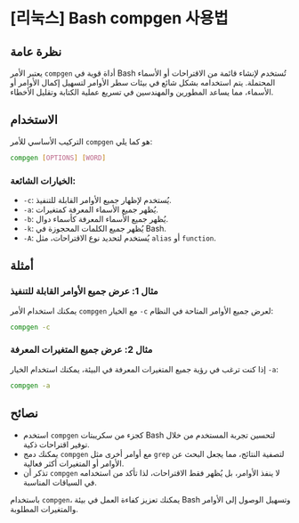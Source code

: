 # [리눅스] Bash compgen 사용법

## نظرة عامة
يعتبر الأمر `compgen` أداة قوية في Bash تُستخدم لإنشاء قائمة من الاقتراحات أو الأسماء المحتملة. يتم استخدامه بشكل شائع في بيئات سطر الأوامر لتسهيل إكمال الأوامر أو الأسماء، مما يساعد المطورين والمهندسين في تسريع عملية الكتابة وتقليل الأخطاء.

## الاستخدام
التركيب الأساسي للأمر `compgen` هو كما يلي:

```bash
compgen [OPTIONS] [WORD]
```

### الخيارات الشائعة:
- `-c`: يُستخدم لإظهار جميع الأوامر القابلة للتنفيذ.
- `-a`: يُظهر جميع الأسماء المعرفة كمتغيرات.
- `-b`: يُظهر جميع الأسماء المعرفة كأسماء دوال.
- `-k`: يُظهر جميع الكلمات المحجوزة في Bash.
- `-A`: يُستخدم لتحديد نوع الاقتراحات، مثل `alias` أو `function`.

## أمثلة
### مثال 1: عرض جميع الأوامر القابلة للتنفيذ
يمكنك استخدام الأمر `compgen` مع الخيار `-c` لعرض جميع الأوامر المتاحة في النظام:

```bash
compgen -c
```

### مثال 2: عرض جميع المتغيرات المعرفة
إذا كنت ترغب في رؤية جميع المتغيرات المعرفة في البيئة، يمكنك استخدام الخيار `-a`:

```bash
compgen -a
```

## نصائح
- استخدم `compgen` كجزء من سكريبتات Bash لتحسين تجربة المستخدم من خلال توفير اقتراحات ذكية.
- يمكنك دمج `compgen` مع أوامر أخرى مثل `grep` لتصفية النتائج، مما يجعل البحث عن الأوامر أو المتغيرات أكثر فعالية.
- تذكر أن `compgen` لا ينفذ الأوامر، بل يُظهر فقط الاقتراحات، لذا تأكد من استخدامه في السياقات المناسبة.

باستخدام `compgen`، يمكنك تعزيز كفاءة العمل في بيئة Bash وتسهيل الوصول إلى الأوامر والمتغيرات المطلوبة.